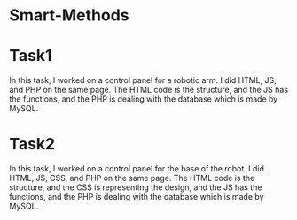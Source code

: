 # Smart-Methods

# Task1

In this task, I worked on a control panel for a robotic arm. I did HTML, JS, and PHP on the same page. The HTML code is the structure, and the JS has the functions, and the PHP is dealing with the database which is made by MySQL.

# Task2

In this task, I worked on a control panel for the base of the robot. I did HTML, JS, CSS, and PHP on the same page. The HTML code is the structure, and the CSS is representing the design, and the JS has the functions, and the PHP is dealing with the database which is made by MySQL.

